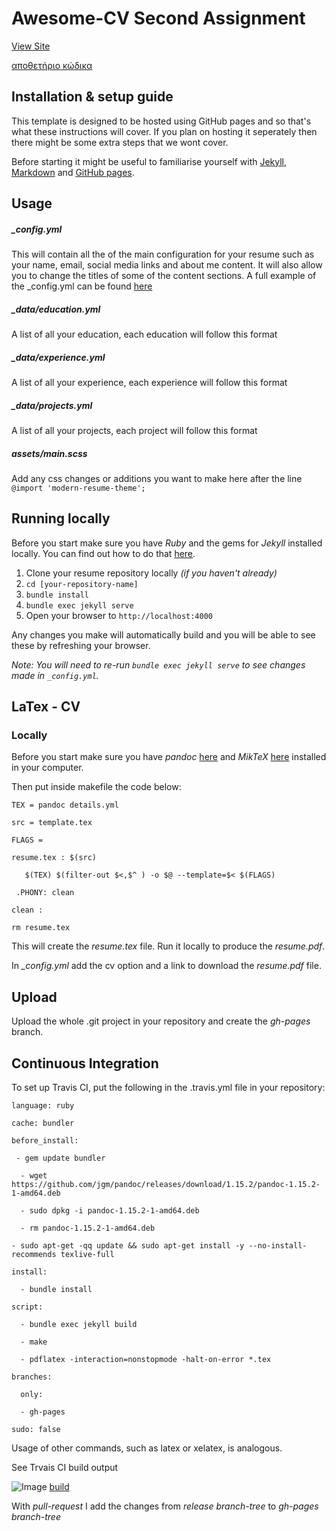 # Awesome-CV Second Assignment
[View Site](https://moya10.github.io/awesome-cv/)

[αποθετήριο κώδικα](https://github.com/moya10/awesome-cv)

## Installation & setup guide
This template is designed to be hosted using GitHub pages and so that's what these instructions will cover. If you plan on hosting it seperately then there might be some extra steps that we wont cover.

Before starting it might be useful to familiarise yourself with [Jekyll](https://jekyllrb.com/docs/home/), [Markdown](https://www.markdownguide.org/getting-started) and [GitHub pages](https://pages.github.com/).

## Usage

##### _config.yml
This will contain all the of the main configuration for your resume such as your name, email, social media links and about me content. It will also allow you to change the titles of some of the content sections.
A full example of the _config.yml can be found [here](https://github.com/sproogen/modern-resume-theme/blob/master/_config.yml)

##### _data/education.yml
A list of all your education, each education will follow this format

##### _data/experience.yml
A list of all your experience, each experience will follow this format

##### _data/projects.yml
A list of all your projects, each project will follow this format

##### assets/main.scss
Add any css changes or additions you want to make here after the line `@import 'modern-resume-theme';`

## Running locally

Before you start make sure you have *Ruby* and the gems for *Jekyll* installed locally. You can find out how to do that [here](https://jekyllrb.com/docs/installation/).

1. Clone your resume repository locally *(if you haven't already)*
2. `cd [your-repository-name]`
3. `bundle install`
4. `bundle exec jekyll serve`
5. Open your browser to `http://localhost:4000`

Any changes you make will automatically build and you will be able to see these by refreshing your browser.

*Note: You will need to re-run `bundle exec jekyll serve` to see changes made in `_config.yml`.*

## LaTex - CV

### Locally

Before you start make sure you have *pandoc* [here](https://pandoc.org/installing.html) and *MikTeX* [here](https://miktex.org/download) installed in your computer.

Then put inside makefile the code below:

`TEX = pandoc details.yml `

`src = template.tex`

`FLAGS =`

`resume.tex : $(src)`

`	$(TEX) $(filter-out $<,$^ ) -o $@ --template=$< $(FLAGS)`

` .PHONY: clean`

`clean :`

`rm resume.tex`
  
This will create the *resume.tex* file. Run it locally to produce the *resume.pdf*.

In *_config.yml* add the cv option and a link to download the *resume.pdf* file.

## Upload

Upload the whole .git project in your repository and create the *gh-pages* branch.


## Continuous Integration

To set up Travis CI, put the following in the .travis.yml file in your repository:


`language: ruby`

`cache: bundler `

`before_install: `

` - gem update bundler`

`  - wget https://github.com/jgm/pandoc/releases/download/1.15.2/pandoc-1.15.2-1-amd64.deb`

`  - sudo dpkg -i pandoc-1.15.2-1-amd64.deb`

`  - rm pandoc-1.15.2-1-amd64.deb`

`- sudo apt-get -qq update && sudo apt-get install -y --no-install-recommends texlive-full`

`install:`

`  - bundle install`
  
`script:`

`  - bundle exec jekyll build`

`  - make`

`  - pdflatex -interaction=nonstopmode -halt-on-error *.tex`
 
`branches:`

`  only:`

`  - gh-pages`

`sudo: false`


Usage of other commands, such as latex or xelatex, is analogous.

See Trvais CI build output 

![Image](https://bipolartest.000webhostapp.com/image.png)
[build](https://travis-ci.com/moya10/awesome-cv)

With *pull-request* I add the changes from *release branch-tree* to *gh-pages branch-tree*
